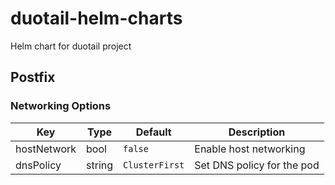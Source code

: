# duotail-helm-charts
Helm chart for duotail project


## Postfix
### Networking Options
| Key         | Type    | Default         | Description                        |
|-------------|---------|-----------------|------------------------------------|
| hostNetwork | bool    | `false`         | Enable host networking             |
| dnsPolicy   | string  | `ClusterFirst`  | Set DNS policy for the pod         |